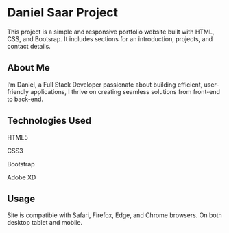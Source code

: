 # Daniel Saar  Project
This project is a simple and responsive portfolio website built with HTML, CSS, and  Bootsrap. It includes sections for an introduction, projects, and contact details.
## About Me
I’m Daniel, a Full Stack Developer passionate about building efficient, user-friendly applications, I thrive on creating seamless solutions from front-end to back-end.

## Technologies Used
HTML5

CSS3

Bootstrap

Adobe XD 

## Usage
Site is compatible with Safari, Firefox, Edge, and Chrome browsers. On both desktop tablet and mobile.
